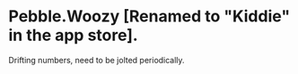 # Pebble.Woozy [Renamed to "Kiddie" in the app store].
Drifting numbers, need to be jolted periodically.
